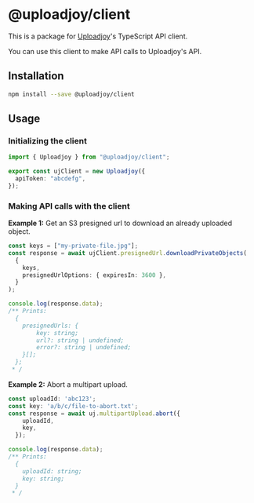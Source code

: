 # @uploadjoy/client

This is a package for [Uploadjoy](https://uploadjoy.com)'s TypeScript API client.

You can use this client to make API calls to Uploadjoy's API.

## Installation

```bash
npm install --save @uploadjoy/client
```

## Usage

### Initializing the client

```ts
import { Uploadjoy } from "@uploadjoy/client";

export const ujClient = new Uploadjoy({
  apiToken: "abcdefg",
});
```

### Making API calls with the client

**Example 1:** Get an S3 presigned url to download an already uploaded object.

```ts
const keys = ["my-private-file.jpg"];
const response = await ujClient.presignedUrl.downloadPrivateObjects(
  {
    keys,
    presignedUrlOptions: { expiresIn: 3600 },
  }
);

console.log(response.data);
/** Prints:
  {
    presignedUrls: {
        key: string;
        url?: string | undefined;
        error?: string | undefined;
    }[];
  };
 * /
```

**Example 2:** Abort a multipart upload.

```ts
const uploadId: 'abc123';
const key: 'a/b/c/file-to-abort.txt';
const response = await uj.multipartUpload.abort({
    uploadId,
    key,
  });

console.log(response.data);
/** Prints:
  {
    uploadId: string;
    key: string;
  }
 * /
```
